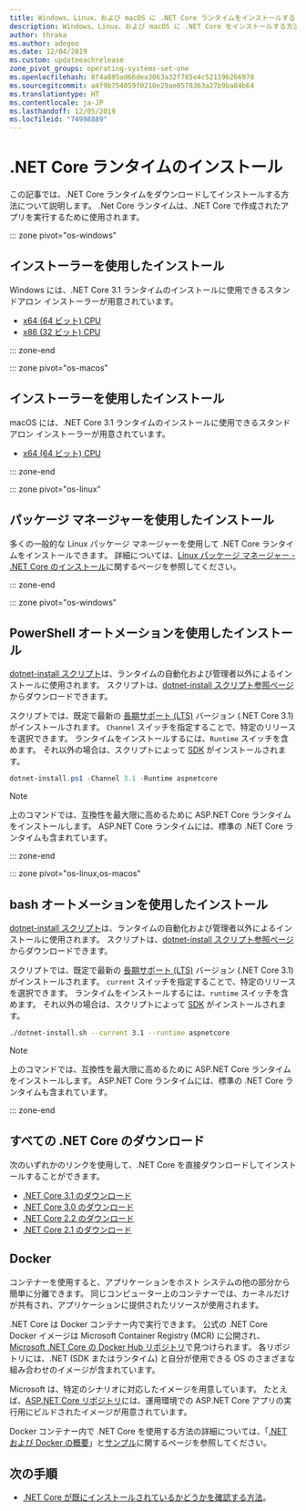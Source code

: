 ```yaml
---
title: Windows、Linux、および macOS に .NET Core ランタイムをインストールする - .NET Core
description: Windows、Linux、および macOS に .NET Core をインストールする方法について説明します。 .NET Core アプリの実行に必要な依存関係を確認します。
author: thraka
ms.author: adegeo
ms.date: 12/04/2019
ms.custom: updateeachrelease
zone_pivot_groups: operating-systems-set-one
ms.openlocfilehash: 8f4a895ad66dea3063a32f785e4c521196266978
ms.sourcegitcommit: a4f9b754059f0210e29ae0578363a27b9ba84b64
ms.translationtype: HT
ms.contentlocale: ja-JP
ms.lasthandoff: 12/05/2019
ms.locfileid: "74998889"
---
```

# <a name="install-the-net-core-runtime"></a>.NET Core ランタイムのインストール

この記事では、.NET Core ランタイムをダウンロードしてインストールする方法について説明します。 .Net Core ランタイムは、.NET Core で作成されたアプリを実行するために使用されます。

::: zone pivot="os-windows"

## <a name="install-with-an-installer"></a>インストーラーを使用したインストール

Windows には、.NET Core 3.1 ランタイムのインストールに使用できるスタンドアロン インストーラーが用意されています。

- [x64 (64 ビット) CPU](https://dotnet.microsoft.com/download/dotnet-core/3.1)
- [x86 (32 ビット) CPU](https://dotnet.microsoft.com/download/dotnet-core/3.1)

::: zone-end

::: zone pivot="os-macos"

## <a name="install-with-an-installer"></a>インストーラーを使用したインストール

macOS には、.NET Core 3.1 ランタイムのインストールに使用できるスタンドアロン インストーラーが用意されています。

- [x64 (64 ビット) CPU](https://dotnet.microsoft.com/download/dotnet-core/3.1)

::: zone-end

::: zone pivot="os-linux"

## <a name="install-with-a-package-manager"></a>パッケージ マネージャーを使用したインストール

多くの一般的な Linux パッケージ マネージャーを使用して .NET Core ランタイムをインストールできます。 詳細については、[Linux パッケージ マネージャー - .NET Core のインストール](linux-package-manager-rhel7.md)に関するページを参照してください。

::: zone-end

::: zone pivot="os-windows"

## <a name="install-with-powershell-automation"></a>PowerShell オートメーションを使用したインストール

[dotnet-install スクリプト](../tools/dotnet-install-script.md)は、ランタイムの自動化および管理者以外によるインストールに使用されます。 スクリプトは、[dotnet-install スクリプト参照ページ](../tools/dotnet-install-script.md)からダウンロードできます。

スクリプトでは、既定で最新の [長期サポート (LTS)](https://dotnet.microsoft.com/platform/support/policy/dotnet-core) バージョン (.NET Core 3.1) がインストールされます。 `Channel` スイッチを指定することで、特定のリリースを選択できます。 ランタイムをインストールするには、`Runtime` スイッチを含めます。 それ以外の場合は、スクリプトによって [SDK](sdk.md) がインストールされます。

```powershell
dotnet-install.ps1 -Channel 3.1 -Runtime aspnetcore
```

> [!NOTE]
> 上のコマンドでは、互換性を最大限に高めるために ASP.NET Core ランタイムをインストールします。 ASP.NET Core ランタイムには、標準の .NET Core ランタイムも含まれています。

::: zone-end

::: zone pivot="os-linux,os-macos"

## <a name="install-with-bash-automation"></a>bash オートメーションを使用したインストール

[dotnet-install スクリプト](../tools/dotnet-install-script.md)は、ランタイムの自動化および管理者以外によるインストールに使用されます。 スクリプトは、[dotnet-install スクリプト参照ページ](../tools/dotnet-install-script.md)からダウンロードできます。

スクリプトでは、既定で最新の [長期サポート (LTS)](https://dotnet.microsoft.com/platform/support/policy/dotnet-core) バージョン (.NET Core 3.1) がインストールされます。 `current` スイッチを指定することで、特定のリリースを選択できます。 ランタイムをインストールするには、`runtime` スイッチを含めます。 それ以外の場合は、スクリプトによって [SDK](sdk.md) がインストールされます。

```bash
./dotnet-install.sh --current 3.1 --runtime aspnetcore
```

> [!NOTE]
> 上のコマンドでは、互換性を最大限に高めるために ASP.NET Core ランタイムをインストールします。 ASP.NET Core ランタイムには、標準の .NET Core ランタイムも含まれています。

::: zone-end

## <a name="all-net-core-downloads"></a>すべての .NET Core のダウンロード

次のいずれかのリンクを使用して、.NET Core を直接ダウンロードしてインストールすることができます。

- [.NET Core 3.1 のダウンロード](https://dotnet.microsoft.com/download/dotnet-core/3.1)
- [.NET Core 3.0 のダウンロード](https://dotnet.microsoft.com/download/dotnet-core/3.0)
- [.NET Core 2.2 のダウンロード](https://dotnet.microsoft.com/download/dotnet-core/2.2)
- [.NET Core 2.1 のダウンロード](https://dotnet.microsoft.com/download/dotnet-core/2.1)

## <a name="docker"></a>Docker

コンテナーを使用すると、アプリケーションをホスト システムの他の部分から簡単に分離できます。 同じコンピューター上のコンテナーでは、カーネルだけが共有され、アプリケーションに提供されたリソースが使用されます。

.NET Core は Docker コンテナー内で実行できます。 公式の .NET Core Docker イメージは Microsoft Container Registry (MCR) に公開され、[Microsoft .NET Core の Docker Hub リポジトリ](https://hub.docker.com/_/microsoft-dotnet-core/)で見つけられます。 各リポジトリには、.NET (SDK またはランタイム) と自分が使用できる OS のさまざまな組み合わせのイメージが含まれています。

Microsoft は、特定のシナリオに対応したイメージを用意しています。 たとえば、[ASP.NET Core リポジトリ](https://hub.docker.com/_/microsoft-dotnet-core-aspnet/)には、運用環境での ASP.NET Core アプリの実行用にビルドされたイメージが用意されています。

Docker コンテナー内で .NET Core を使用する方法の詳細については、「[.NET および Docker の概要](../docker/introduction.md)」と[サンプル](https://github.com/dotnet/dotnet-docker/blob/master/samples/README.md)に関するページを参照してください。

## <a name="next-steps"></a>次の手順

- [.NET Core が既にインストールされているかどうかを確認する方法](how-to-detect-installed-versions.md)。
